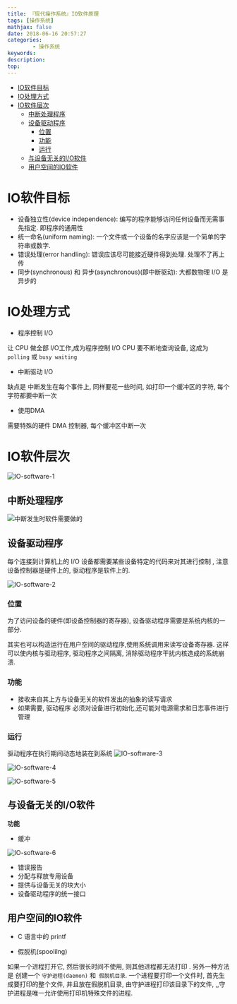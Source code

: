```yaml
---
title: 『现代操作系统』IO软件原理
tags: [操作系统]
mathjax: false
date: 2018-06-16 20:57:27
categories:
        - 操作系统
keywords:
description:
top:
---
```


<!-- TOC -->

- [IO软件目标](#io软件目标)
- [IO处理方式](#io处理方式)
- [IO软件层次](#io软件层次)
    - [中断处理程序](#中断处理程序)
    - [设备驱动程序](#设备驱动程序)
        - [位置](#位置)
        - [功能](#功能)
        - [运行](#运行)
    - [与设备无关的I/O软件](#与设备无关的io软件)
    - [用户空间的IO软件](#用户空间的io软件)

<!-- /TOC -->
<!-- more -->

<a id="markdown-io软件目标" name="io软件目标"></a>
# IO软件目标
* 设备独立性(device independence): 编写的程序能够访问任何设备而无需事先指定. 即程序的通用性
* 统一命名(uniform naming): 一个文件或一个设备的名字应该是一个简单的字符串或数字. 
* 错误处理(error handling): 错误应该尽可能接近硬件得到处理.  处理不了再上传
* 同步(synchronous) 和 异步(asynchronous)(即中断驱动): 大都数物理 I/O 是  异步的


<a id="markdown-io处理方式" name="io处理方式"></a>
# IO处理方式
* 程序控制 I/O

让 CPU 做全部 I/O工作,成为程序控制 I/O
CPU 要不断地查询设备, 这成为 `polling` 或 `busy waiting`
* 中断驱动 I/O

缺点是 中断发生在每个事件上, 同样要花一些时间,
如打印一个缓冲区的字符, 每个字符都要中断一次
* 使用DMA

需要特殊的硬件 DMA 控制器, 每个缓冲区中断一次

<a id="markdown-io软件层次" name="io软件层次"></a>
# IO软件层次
![IO-software-1](https://github.com/mbinary/mbinary.github.io/tree/hexo/source/images/IO-software-1.png)

<a id="markdown-中断处理程序" name="中断处理程序"></a>
## 中断处理程序
![中断发生时软件需要做的](https://github.com/mbinary/mbinary.github.io/tree/hexo/source/images/中断发生时软件需要做的.png)
<a id="markdown-设备驱动程序" name="设备驱动程序"></a>
## 设备驱动程序


每个连接到计算机上的 I/O 设备都需要某些设备特定的代码来对其进行控制 , 注意 设备控制器是硬件上的, 驱动程序是软件上的. 

![IO-software-2](https://github.com/mbinary/mbinary.github.io/tree/hexo/source/images/IO-software-2.png)

<a id="markdown-位置" name="位置"></a>
### 位置
为了访问设备的硬件(即设备控制器的寄存器), 设备驱动程序需要是系统内核的一部分. 

其实也可以构造运行在用户空间的驱动程序,使用系统调用来读写设备寄存器. 这样可以使内核与驱动程序,  驱动程序之间隔离, 消除驱动程序干扰内核造成的系统崩溃.

<a id="markdown-功能" name="功能"></a>
### 功能
* 接收来自其上方与设备无关的软件发出的抽象的读写请求
* 如果需要, 驱动程序 必须对设备进行初始化,还可能对电源需求和日志事件进行管理

<a id="markdown-运行" name="运行"></a>
### 运行
驱动程序在执行期间动态地装在到系统
![IO-software-3](https://github.com/mbinary/mbinary.github.io/tree/hexo/source/images/IO-software-3.png)

![IO-software-4](https://github.com/mbinary/mbinary.github.io/tree/hexo/source/images/IO-software-4.png)

![IO-software-5](https://github.com/mbinary/mbinary.github.io/tree/hexo/source/images/IO-software-5.png)


<a id="markdown-与设备无关的io软件" name="与设备无关的io软件"></a>
## 与设备无关的I/O软件
**功能**
* 缓冲

![IO-software-6](https://github.com/mbinary/mbinary.github.io/tree/hexo/source/images/IO-software-6.png)
* 错误报告
* 分配与释放专用设备
* 提供与设备无关的块大小
* 设备驱动程序的统一接口

<a id="markdown-用户空间的io软件" name="用户空间的io软件"></a>
## 用户空间的IO软件
* C 语言中的 printf


* 假脱机(spoolilng)

如果一个进程打开它, 然后很长时间不使用, 则其他进程都无法打印 .  另外一种方法是   创建一个 `守护进程(daemon)` 和` 假脱机目录`. 一个进程要打印一个文件时, 首先生成要打印的整个文件, 并且放在假脱机目录, 由守护进程打印该目录下的文件, ,,守护进程是唯一允许使用打印机特殊文件的进程.
